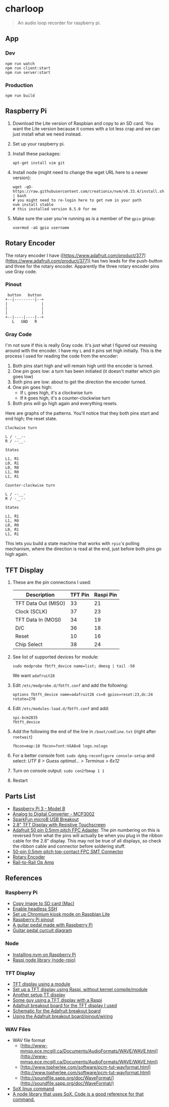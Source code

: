 # charloop

> An audio loop recorder for raspberry pi.

## App

### Dev

```
npm run watch
npm run client:start
npm run server:start
```

### Production

```
npm run build
```

## Raspberry Pi

1. Download the Lite version of Raspbian and copy to an SD card. You want the Lite version because it comes with a lot less crap and we can just install what we need instead.
1. Set up your raspberry pi.
1. Install these packages:

    ```
    apt-get install vim git
    ```

1. Install node (might need to change the wget URL here to a newer version):

    ```
    wget -qO- https://raw.githubusercontent.com/creationix/nvm/v0.33.4/install.sh | bash
    # you might need to re-login here to get nvm in your path
    nvm install stable
    # this installed version 8.5.0 for me
    ```

1. Make sure the user you're running as is a member of the `gpio` group:

    ```
    usermod -aG gpio username
    ```

## Rotary Encoder

The rotary encoder I have ([https://www.adafruit.com/product/377](https://www.adafruit.com/product/377)) has two leads for the push-button and three for the rotary encoder.  Apparently the three rotary encoder pins use Gray code.

### Pinout

```
 button   button
+--|---------|--+
|               |
|               |
|               |
+--|----|----|--+
   L   GND   R
```

### Gray Code

I'm not sure if this is really Gray code. It's just what I figured out messing around with the encoder. I have my `L` and `R` pins set high initially. This is the process I used for reading the code from the encoder:

1. Both pins start high and will remain high until the encoder is turned.
1. One pin goes low: a turn has been initiated (it doesn't matter which pin goes low)
1. Both pins are low: about to get the direction the encoder turned.
1. One pin goes high:
    - If `L` goes high, it's a clockwise turn
    - If `R` goes high, it's a counter-clockwise turn
1. Both pins will go high again and everything resets.

Here are graphs of the patterns. You'll notice that they both pins start and end high; the reset state.

```
Clockwise turn

L / -__--
R / --__-

States

L1, R1
L0, R1
L0, R0
L1, R0
L1, R1

```

```
Counter-clockwise turn

L / --__-
R / -__--

States

L1, R1
L1, R0
L0, R0
L0, R1
L1, R1
```

This lets you build a state machine that works with `rpio`'s polling mechanism, where the direction is read at the end, just before both pins go high again.

## TFT Display

1. These are the pin connections I used:

    Description | TFT Pin | Raspi Pin
    --- | --- | ---
    TFT Data Out (MISO) | 33 | 21
    Clock (SCLK) | 37 | 23
    TFT Data In (MOSI) | 34 | 19
    D/C | 36 | 18
    Reset | 10 | 16
    Chip Select | 38 | 24

1. See list of supported devices for module:

    ```
    sudo modprobe fbtft_device name=list; dmesg | tail -50
    ```

    We want `adafruit28`

1. Edit `/etc/modprobe.d/fbtft.conf` and add the following:

    ```
    options fbtft_device name=adafruit28 cs=0 gpios=reset:23,dc:24 rotate=270
    ```

1. Edit `/etc/modules-load.d/fbtft.conf` and add:

    ```
    spi-bcm2835
    fbtft_device
    ```

1. Add the following the end of the line in `/boot/cmdline.txt` (right after `rootwait`)

    ```
    fbcon=map:10 fbcon=font:VGA8x8 logo.nologo
    ```

1. For a better console font: `sudo dpkg-reconfigure console-setup` and select: _UTF 8 &gt; Guess optimal... &gt; Terminus &gt; 6x12_

1. Turn on console output: `sudo con2fbmap 1 1`

1. Restart


## Parts List

- [Raspberry Pi 3 - Model B](https://www.adafruit.com/product/3055)
- [Analog to Digital Converter - MCP3002](https://www.sparkfun.com/products/8636)
- [SparkFun microB USB Breakout](https://www.sparkfun.com/products/12035)
- [2.8" TFT Display with Resistive Touchscreen](https://www.adafruit.com/product/1774)
- [Adafruit 50 pin 0.5mm pitch FPC Adapter](https://www.adafruit.com/product/1492). The pin numbering on this is reversed from what the pins will actually be when you plug in the ribbon cable for the 2.8" display. This may not be true of all displays, so check the ribbon cable and connector before soldering stuff.
- [50-pin 0.5mm pitch top-contact FPC SMT Connector](https://www.adafruit.com/product/1773)
- [Rotary Encoder](https://www.adafruit.com/product/377)
- [Rail-to-Rail Op Amp](https://www.adafruit.com/product/808)

## References

### Raspberry Pi

- [Copy image to SD card (Mac)](https://www.raspberrypi.org/documentation/installation/installing-images/mac.md)
- [Enable headless SSH](https://hackernoon.com/raspberry-pi-headless-install-462ccabd75d0)
- [Set up Chromium kiosk mode on Raspbian Lite](https://tamarisk.it/raspberry-pi-kiosk-mode-using-raspbian-lite/)
- [Raspberry Pi pinout](https://pinout.xyz/)
- [A guitar pedal made with Raspberry Pi](https://www.electrosmash.com/pedal-pi)
- [Guitar pedal curcuit diagram](https://www.electrosmash.com/forum/pedal-pi/206-pedal-pi-circuit-analysis)

### Node

- [Installing nvm on Raspberry Pi](https://github.com/creationix/nvm)
- [Raspi node library (node-rpio)](https://github.com/jperkin/node-rpio)

### TFT Display

- [TFT display using a module](https://github.com/notro/fbtft/wiki/fbtft_device)
- [Set up a TFT display using Raspi, without kernel compile/module](https://www.raspberrypi.org/forums/viewtopic.php?p=1041032&sid=4cb043cb2d40b23e2e3464e0885018fe#p1041032)
- [Another setup TT display](http://lallafa.de/blog/2015/03/fbtft-setup-on-modern-raspbian/)
- [Some guy using a TFT display with a Raspi](http://www.whence.com/rpi/)
- [Adafruit breakout board for the TFT display I used](https://www.adafruit.com/product/1770)
- [Schematic for the Adafruit breakout board](https://learn.adafruit.com/adafruit-2-8-tft-touch-shield-v2/downloads)
- [Using the Adafruit breakout board/pinout/wiring](https://learn.adafruit.com/adafruit-2-dot-8-color-tft-touchscreen-breakout-v2/)

### WAV Files

- WAV file format
    - [http://www-mmsp.ece.mcgill.ca/Documents/AudioFormats/WAVE/WAVE.html](http://www-mmsp.ece.mcgill.ca/Documents/AudioFormats/WAVE/WAVE.html)
    - [http://www.topherlee.com/software/pcm-tut-wavformat.html](http://www.topherlee.com/software/pcm-tut-wavformat.html)
    - [http://soundfile.sapp.org/doc/WaveFormat/](http://soundfile.sapp.org/doc/WaveFormat/)
- [SoX linux command](http://sox.sourceforge.net/sox.html)
- [A node library that uses SoX. Code is a good reference for that command.](https://github.com/substack/baudio)


